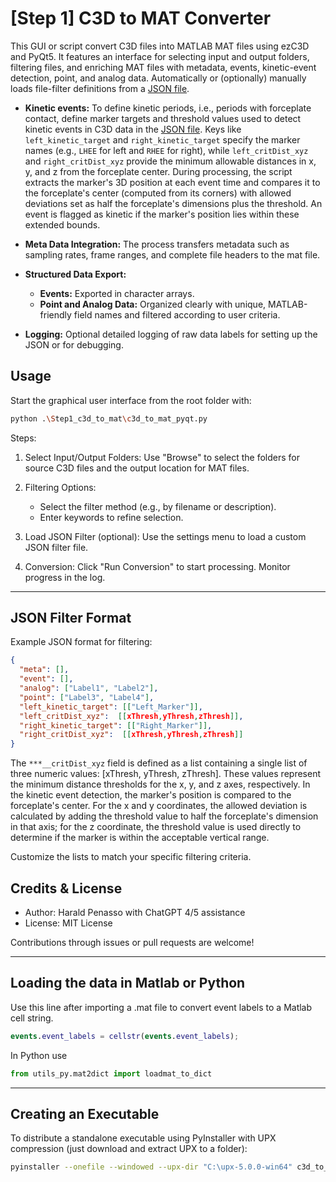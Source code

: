 # [Step 1] C3D to MAT Converter

This GUI or script convert C3D files into MATLAB MAT files using ezC3D and PyQt5. It features an interface for selecting input and output folders, filtering files, and enriching MAT files with metadata, events, kinetic-event detection, point, and analog data. Automatically or (optionally) manually loads file-filter definitions from a [JSON file](https://github.com/haripen/c3dBox/blob/main/Step1_c3d_to_mat/data_filter.json).

- **Kinetic events:** To define kinetic periods, i.e., periods with forceplate contact, define marker targets and threshold values used to detect kinetic events in C3D data in the [JSON file](https://github.com/haripen/c3dBox/blob/main/Step1_c3d_to_mat/data_filter.json). Keys like `left_kinetic_target` and `right_kinetic_target` specify the marker names (e.g., `LHEE` for left and `RHEE` for right), while `left_critDist_xyz` and `right_critDist_xyz` provide the minimum allowable distances in x, y, and z from the forceplate center. During processing, the script extracts the marker's 3D position at each event time and compares it to the forceplate's center (computed from its corners) with allowed deviations set as half the forceplate's dimensions plus the threshold. An event is flagged as kinetic if the marker's position lies within these extended bounds.

- **Meta Data Integration:** The process transfers metadata such as sampling rates, frame ranges, and complete file headers to the mat file.

- **Structured Data Export:**
  
  - **Events:** Exported in character arrays.
  - **Point and Analog Data:** Organized clearly with unique, MATLAB-friendly field names and filtered according to user criteria.

- **Logging:** Optional detailed logging of raw data labels for setting up the JSON or for debugging.

## Usage

Start the graphical user interface from the root folder with:

```bash
python .\Step1_c3d_to_mat\c3d_to_mat_pyqt.py
```

Steps:

1. Select Input/Output Folders:
   Use "Browse" to select the folders for source C3D files and the output location for MAT files.

2. Filtering Options:
   
   - Select the filter method (e.g., by filename or description).
   - Enter keywords to refine selection.

3. Load JSON Filter (optional):
   Use the settings menu to load a custom JSON filter file.

4. Conversion:
   Click "Run Conversion" to start processing. Monitor progress in the log.

---

## JSON Filter Format

Example JSON format for filtering:

```json
{
  "meta": [],
  "event": [],
  "analog": ["Label1", "Label2"],
  "point": ["Label3", "Label4"],
  "left_kinetic_target": [["Left_Marker"]],
  "left_critDist_xyz":  [[xThresh,yThresh,zThresh]],
  "right_kinetic_target": [["Right_Marker"]],
  "right_critDist_xyz":  [[xThresh,yThresh,zThresh]]
}
```

The `***__critDist_xyz` field is defined as a list containing a single list of three numeric values: [xThresh, yThresh, zThresh]. These values represent the minimum distance thresholds for the x, y, and z axes, respectively. In the kinetic event detection, the marker's position is compared to the forceplate's center. For the x and y coordinates, the allowed deviation is calculated by adding the threshold value to half the forceplate's dimension in that axis; for the z coordinate, the threshold value is used directly to determine if the marker is within the acceptable vertical range.

Customize the lists to match your specific filtering criteria.

## Credits & License

- Author: Harald Penasso with ChatGPT 4/5 assistance  
- License: MIT License

Contributions through issues or pull requests are welcome!

---
## Loading the data in Matlab or Python
Use this line after importing a .mat file to convert event labels to a Matlab cell string.

```matlab
events.event_labels = cellstr(events.event_labels);
```

In Python use

```python
from utils_py.mat2dict import loadmat_to_dict
```
---

## Creating an Executable

To distribute a standalone executable using PyInstaller with UPX compression (just download and extract UPX to a folder):

```bash
pyinstaller --onefile --windowed --upx-dir "C:\upx-5.0.0-win64" c3d_to_mat_pyqt.py
```
